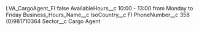 <?xml version="1.0" encoding="UTF-8"?>
<CustomMetadata xmlns="http://soap.sforce.com/2006/04/metadata" xmlns:xsi="http://www.w3.org/2001/XMLSchema-instance" xmlns:xsd="http://www.w3.org/2001/XMLSchema">
    <label>LVA_CargoAgent_FI</label>
    <protected>false</protected>
    <values>
        <field>AvailableHours__c</field>
        <value xsi:type="xsd:string">10:00 - 13:00 from Monday to Friday</value>
    </values>
    <values>
        <field>Business_Hours_Name__c</field>
        <value xsi:nil="true"/>
    </values>
    <values>
        <field>IsoCountry__c</field>
        <value xsi:type="xsd:string">FI</value>
    </values>
    <values>
        <field>PhoneNumber__c</field>
        <value xsi:type="xsd:string">358 (0)981710364</value>
    </values>
    <values>
        <field>Sector__c</field>
        <value xsi:type="xsd:string">Cargo Agent</value>
    </values>
</CustomMetadata>
